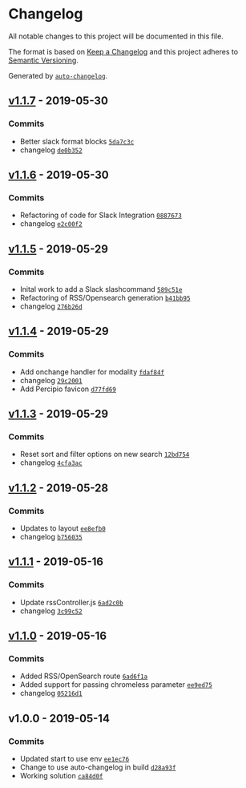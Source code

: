 # Changelog

All notable changes to this project will be documented in this file.

The format is based on [Keep a Changelog](http://keepachangelog.com/en/1.0.0/)
and this project adheres to [Semantic Versioning](http://semver.org/spec/v2.0.0.html).

Generated by [`auto-changelog`](https://github.com/CookPete/auto-changelog).

## [v1.1.7](https://github.com/martinholden-skillsoft/node-percipio-federatedsearchweb/compare/v1.1.6...v1.1.7) - 2019-05-30

### Commits

- Better slack format blocks [`5da7c3c`](https://github.com/martinholden-skillsoft/node-percipio-federatedsearchweb/commit/5da7c3cdb0b754b71cfa36f06c7486dff813c7e9)
- changelog [`de0b352`](https://github.com/martinholden-skillsoft/node-percipio-federatedsearchweb/commit/de0b35268f05db1eefe3e5d716849f946277f474)

## [v1.1.6](https://github.com/martinholden-skillsoft/node-percipio-federatedsearchweb/compare/v1.1.5...v1.1.6) - 2019-05-30

### Commits

- Refactoring of code for Slack Integration [`0887673`](https://github.com/martinholden-skillsoft/node-percipio-federatedsearchweb/commit/0887673439d95cbf2c88aa062540cb8f55d73d40)
- changelog [`e2c00f2`](https://github.com/martinholden-skillsoft/node-percipio-federatedsearchweb/commit/e2c00f2fa2c1e7770ac21795f2a0b54a27fc607b)

## [v1.1.5](https://github.com/martinholden-skillsoft/node-percipio-federatedsearchweb/compare/v1.1.4...v1.1.5) - 2019-05-29

### Commits

- Inital work to add a Slack slashcommand [`589c51e`](https://github.com/martinholden-skillsoft/node-percipio-federatedsearchweb/commit/589c51e00dbf2b520b82839b2e8c8332bbfebec7)
- Refactoring of RSS/Opensearch generation [`b41bb95`](https://github.com/martinholden-skillsoft/node-percipio-federatedsearchweb/commit/b41bb95cc79c12ed17dc831a0d7315e3adc87a54)
- changelog [`276b26d`](https://github.com/martinholden-skillsoft/node-percipio-federatedsearchweb/commit/276b26dc6ef5902efea2abf02f03327e65b3c96f)

## [v1.1.4](https://github.com/martinholden-skillsoft/node-percipio-federatedsearchweb/compare/v1.1.3...v1.1.4) - 2019-05-29

### Commits

- Add onchange handler for modality [`fdaf84f`](https://github.com/martinholden-skillsoft/node-percipio-federatedsearchweb/commit/fdaf84f29f029d2e29c4a654904957e7a1bb534c)
- changelog [`29c2001`](https://github.com/martinholden-skillsoft/node-percipio-federatedsearchweb/commit/29c20015a7b208d9f4cd8d89918cfa3591f4894b)
- Add Percipio favicon [`d77fd69`](https://github.com/martinholden-skillsoft/node-percipio-federatedsearchweb/commit/d77fd69a5bb146fb0f5bc35d0c38e57e3b924e64)

## [v1.1.3](https://github.com/martinholden-skillsoft/node-percipio-federatedsearchweb/compare/v1.1.2...v1.1.3) - 2019-05-29

### Commits

- Reset sort and filter options on new search [`12bd754`](https://github.com/martinholden-skillsoft/node-percipio-federatedsearchweb/commit/12bd7540d131cfad7f3ceb253197587506699cb8)
- changelog [`4cfa3ac`](https://github.com/martinholden-skillsoft/node-percipio-federatedsearchweb/commit/4cfa3ac7c597ebbfdd5bcf172bf86b238764bfa9)

## [v1.1.2](https://github.com/martinholden-skillsoft/node-percipio-federatedsearchweb/compare/v1.1.1...v1.1.2) - 2019-05-28

### Commits

- Updates to layout [`ee8efb0`](https://github.com/martinholden-skillsoft/node-percipio-federatedsearchweb/commit/ee8efb0f4a7815af89108cf8c2425c7a64c4dbbd)
- changelog [`b756035`](https://github.com/martinholden-skillsoft/node-percipio-federatedsearchweb/commit/b756035f63045a5244e15df5b5559330def41128)

## [v1.1.1](https://github.com/martinholden-skillsoft/node-percipio-federatedsearchweb/compare/v1.1.0...v1.1.1) - 2019-05-16

### Commits

- Update rssController.js [`6ad2c0b`](https://github.com/martinholden-skillsoft/node-percipio-federatedsearchweb/commit/6ad2c0b1fa3c32f747c28f1080d95c7b96769d49)
- changelog [`3c99c52`](https://github.com/martinholden-skillsoft/node-percipio-federatedsearchweb/commit/3c99c52b5450eb5b79a04f18be8506f07237f5a3)

## [v1.1.0](https://github.com/martinholden-skillsoft/node-percipio-federatedsearchweb/compare/v1.0.0...v1.1.0) - 2019-05-16

### Commits

- Added RSS/OpenSearch route [`6ad6f1a`](https://github.com/martinholden-skillsoft/node-percipio-federatedsearchweb/commit/6ad6f1aef4b0724c440d54bc8953e27b1613c3d3)
- Added support for passing chromeless parameter [`ee9ed75`](https://github.com/martinholden-skillsoft/node-percipio-federatedsearchweb/commit/ee9ed75b64279ceba0647e9eae6e0355d03f3a6b)
- changelog [`05216d1`](https://github.com/martinholden-skillsoft/node-percipio-federatedsearchweb/commit/05216d194b05685fcb447199c69052cb2c30e65c)

## v1.0.0 - 2019-05-14

### Commits

- Updated start to use env [`ee1ec76`](https://github.com/martinholden-skillsoft/node-percipio-federatedsearchweb/commit/ee1ec767a5499c150a567b7fbb1020e4bf39e63d)
- Change to use auto-changelog in build [`d28a93f`](https://github.com/martinholden-skillsoft/node-percipio-federatedsearchweb/commit/d28a93f335593c2208b4c3f687f075d32ea3cd8a)
- Working solution [`ca84d0f`](https://github.com/martinholden-skillsoft/node-percipio-federatedsearchweb/commit/ca84d0f2f5cd6fafa0bcd63a4d73823a4d257385)
